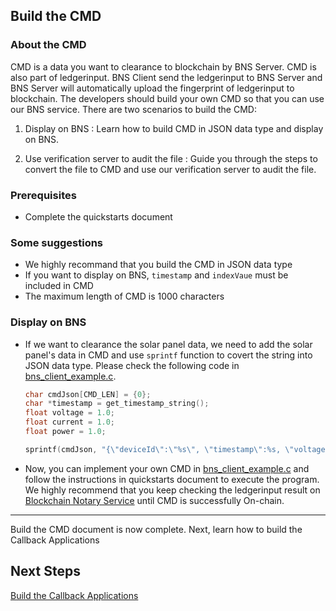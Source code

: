 ## Build the CMD

### About the CMD

CMD is a data you want to clearance to blockchain by BNS Server. CMD is also part of ledgerinput. BNS Client send the ledgerinput to BNS Server and BNS Server will automatically upload the fingerprint of ledgerinput to blockchain. The developers should build your own CMD so that you can use our BNS service. There are two scenarios to build the CMD:

1. Display on BNS : Learn how to build CMD in JSON data type and display on BNS.

2. Use verification server to audit the file : Guide you through the steps to convert the file to CMD and use our verification server to audit the file.

### Prerequisites

- Complete the quickstarts document

### Some suggestions

- We highly recommand that you build the CMD in JSON data type
- If you want to display on BNS, `timestamp` and `indexVaue` must be included in CMD
- The maximum length of CMD is 1000 characters

### Display on BNS

- If we want to clearance the solar panel data, we need to add the solar panel's data in CMD and use `sprintf` function to covert the string into JSON data type. Please check the following code in [bns_client_example.c](../example/bns-client-example/bns_client_example.c).

  ```c
  char cmdJson[CMD_LEN] = {0};
  char *timestamp = get_timestamp_string();
  float voltage = 1.0;
  float current = 1.0;
  float power = 1.0;

  sprintf(cmdJson, "{\"deviceId\":\"%s\", \"timestamp\":%s, \"voltage\":%.6f, \"current\":%.6f, \"power\":%.6f}", INDEX_VALUE_KEY, timestamp, voltage, current, power);
  ```

- Now, you can implement your own CMD in [bns_client_example.c](../example/bns-client-example/spo_client_example.c) and follow the instructions in quickstarts document to execute the program. We highly recommend that you keep checking the ledgerinput result on [Blockchain Notary Service](https://bns.itrustmachines.com/) until CMD is successfully On-chain.

----
Build the CMD document is now complete. Next, learn how to build the Callback Applications

## Next Steps

[Build the Callback Applications](./callback_en.md)
